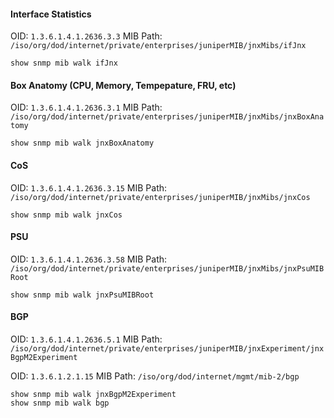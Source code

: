 #### Interface Statistics
OID: ````1.3.6.1.4.1.2636.3.3```` 
MIB Path: ````/iso/org/dod/internet/private/enterprises/juniperMIB/jnxMibs/ifJnx````
```
show snmp mib walk ifJnx
```
#### Box Anatomy (CPU, Memory, Tempepature, FRU, etc)
OID: ````1.3.6.1.4.1.2636.3.1````
MIB Path: ````/iso/org/dod/internet/private/enterprises/juniperMIB/jnxMibs/jnxBoxAnatomy````
```
show snmp mib walk jnxBoxAnatomy
```
#### CoS
OID: ````1.3.6.1.4.1.2636.3.15````
MIB Path: ````/iso/org/dod/internet/private/enterprises/juniperMIB/jnxMibs/jnxCos````
```
show snmp mib walk jnxCos
```
#### PSU
OID: ````1.3.6.1.4.1.2636.3.58````
MIB Path: ````/iso/org/dod/internet/private/enterprises/juniperMIB/jnxMibs/jnxPsuMIBRoot````
```
show snmp mib walk jnxPsuMIBRoot
```
#### BGP
OID: ````1.3.6.1.4.1.2636.5.1````
MIB Path: ````/iso/org/dod/internet/private/enterprises/juniperMIB/jnxExperiment/jnxBgpM2Experiment````

OID: ````1.3.6.1.2.1.15````
MIB Path: ````/iso/org/dod/internet/mgmt/mib-2/bgp````
```
show snmp mib walk jnxBgpM2Experiment
show snmp mib walk bgp
```


